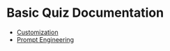 # Basic Quiz Documentation

- [Customization](customization.md)
- [Prompt Engineering](prompt_engineering.md)